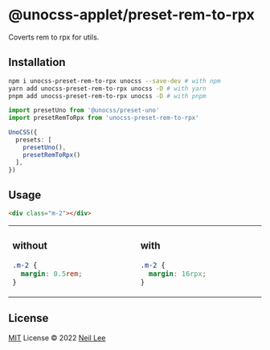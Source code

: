 # @unocss-applet/preset-rem-to-rpx

Coverts rem to rpx for utils.

## Installation

```bash
npm i unocss-preset-rem-to-rpx unocss --save-dev # with npm
yarn add unocss-preset-rem-to-rpx unocss -D # with yarn
pnpm add unocss-preset-rem-to-rpx unocss -D # with pnpm
```

```ts
import presetUno from '@unocss/preset-uno'
import presetRemToRpx from 'unocss-preset-rem-to-rpx'

UnoCSS({
  presets: [
    presetUno(),
    presetRemToRpx()
  ],
})
```

## Usage

```html
<div class="m-2"></div>
```

<table><tr><td width="500px" valign="top">

### without

```css
.m-2 {
  margin: 0.5rem;
}
```

</td><td width="500px" valign="top">

### with

```css
.m-2 {
  margin: 16rpx;
}
```

</td></tr></table>

## License

[MIT](./LICENSE) License © 2022 [Neil Lee](https://github.com/zguolee)
